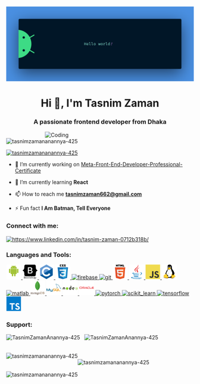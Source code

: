 ![MasterHead](https://raw.githubusercontent.com/ahmadhassan7/ahmadhassan7/master/resources/banner.png)
<h1 align="center">Hi 👋, I'm Tasnim Zaman</h1>
<h3 align="center">A passionate frontend developer from Dhaka</h3>
<img align="right" alt="Coding" width="400" src="https://www.google.com/imgres?imgurl=https%3A%2F%2Fcamo.githubusercontent.com%2F4aa77ea32aa4d7be626e833b160f3d8923c133cd32c34fefbdc43c8abfcff710%2F68747470733a2f2f63646e2e6472696262626c652e636f6d2f75736572732f323730343431342f73637265656e73686f74732f373436363930332f6d656469612f62303861623537363331366264343538326665663138396634373163643965352e676966&tbnid=tkD88475CNPNmM&vet=12ahUKEwia-cLFxf2BAxUK5jgGHZW8DO8QMygGegQIARBX..i&imgrefurl=https%3A%2F%2Fgithub.com%2Fsalakhas%2Fsalakhas&docid=wTUM6roKNfxDKM&w=800&h=600&q=animated%20gif%20female%20git%20profile%20picture&ved=2ahUKEwia-cLFxf2BAxUK5jgGHZW8DO8QMygGegQIARBX">

<p align="left"> <img src="https://komarev.com/ghpvc/?username=tasnimzamananannya-425&label=Profile%20views&color=0e75b6&style=flat" alt="tasnimzamananannya-425" /> </p>

<p align="left"> <a href="https://github.com/ryo-ma/github-profile-trophy"><img src="https://github-profile-trophy.vercel.app/?username=tasnimzamananannya-425" alt="tasnimzamananannya-425" /></a> </p>

- 🔭 I’m currently working on [Meta-Front-End-Developer-Professional-Certificate](https://github.com/TasnimZamanAnannya-425/Meta-Front-End-Developer-Professional-Certificate)

- 🌱 I’m currently learning **React**

- 📫 How to reach me **tasnimzaman662@gmail.com**

- ⚡ Fun fact **I Am Batman, Tell Everyone**

<h3 align="left">Connect with me:</h3>
<p align="left">
<a href="https://linkedin.com/in/https://www.linkedin.com/in/tasnim-zaman-0712b318b/" target="blank"><img align="center" src="https://raw.githubusercontent.com/rahuldkjain/github-profile-readme-generator/master/src/images/icons/Social/linked-in-alt.svg" alt="https://www.linkedin.com/in/tasnim-zaman-0712b318b/" height="30" width="40" /></a>
</p>

<h3 align="left">Languages and Tools:</h3>
<p align="left"> <a href="https://developer.android.com" target="_blank" rel="noreferrer"> <img src="https://raw.githubusercontent.com/devicons/devicon/master/icons/android/android-original-wordmark.svg" alt="android" width="40" height="40"/> </a> <a href="https://getbootstrap.com" target="_blank" rel="noreferrer"> <img src="https://raw.githubusercontent.com/devicons/devicon/master/icons/bootstrap/bootstrap-plain-wordmark.svg" alt="bootstrap" width="40" height="40"/> </a> <a href="https://www.cprogramming.com/" target="_blank" rel="noreferrer"> <img src="https://raw.githubusercontent.com/devicons/devicon/master/icons/c/c-original.svg" alt="c" width="40" height="40"/> </a> <a href="https://www.w3schools.com/css/" target="_blank" rel="noreferrer"> <img src="https://raw.githubusercontent.com/devicons/devicon/master/icons/css3/css3-original-wordmark.svg" alt="css3" width="40" height="40"/> </a> <a href="https://firebase.google.com/" target="_blank" rel="noreferrer"> <img src="https://www.vectorlogo.zone/logos/firebase/firebase-icon.svg" alt="firebase" width="40" height="40"/> </a> <a href="https://git-scm.com/" target="_blank" rel="noreferrer"> <img src="https://www.vectorlogo.zone/logos/git-scm/git-scm-icon.svg" alt="git" width="40" height="40"/> </a> <a href="https://www.w3.org/html/" target="_blank" rel="noreferrer"> <img src="https://raw.githubusercontent.com/devicons/devicon/master/icons/html5/html5-original-wordmark.svg" alt="html5" width="40" height="40"/> </a> <a href="https://www.java.com" target="_blank" rel="noreferrer"> <img src="https://raw.githubusercontent.com/devicons/devicon/master/icons/java/java-original.svg" alt="java" width="40" height="40"/> </a> <a href="https://developer.mozilla.org/en-US/docs/Web/JavaScript" target="_blank" rel="noreferrer"> <img src="https://raw.githubusercontent.com/devicons/devicon/master/icons/javascript/javascript-original.svg" alt="javascript" width="40" height="40"/> </a> <a href="https://www.linux.org/" target="_blank" rel="noreferrer"> <img src="https://raw.githubusercontent.com/devicons/devicon/master/icons/linux/linux-original.svg" alt="linux" width="40" height="40"/> </a> <a href="https://www.mathworks.com/" target="_blank" rel="noreferrer"> <img src="https://upload.wikimedia.org/wikipedia/commons/2/21/Matlab_Logo.png" alt="matlab" width="40" height="40"/> </a> <a href="https://www.mongodb.com/" target="_blank" rel="noreferrer"> <img src="https://raw.githubusercontent.com/devicons/devicon/master/icons/mongodb/mongodb-original-wordmark.svg" alt="mongodb" width="40" height="40"/> </a> <a href="https://www.mysql.com/" target="_blank" rel="noreferrer"> <img src="https://raw.githubusercontent.com/devicons/devicon/master/icons/mysql/mysql-original-wordmark.svg" alt="mysql" width="40" height="40"/> </a> <a href="https://nodejs.org" target="_blank" rel="noreferrer"> <img src="https://raw.githubusercontent.com/devicons/devicon/master/icons/nodejs/nodejs-original-wordmark.svg" alt="nodejs" width="40" height="40"/> </a> <a href="https://www.oracle.com/" target="_blank" rel="noreferrer"> <img src="https://raw.githubusercontent.com/devicons/devicon/master/icons/oracle/oracle-original.svg" alt="oracle" width="40" height="40"/> </a> <a href="https://pytorch.org/" target="_blank" rel="noreferrer"> <img src="https://www.vectorlogo.zone/logos/pytorch/pytorch-icon.svg" alt="pytorch" width="40" height="40"/> </a> <a href="https://scikit-learn.org/" target="_blank" rel="noreferrer"> <img src="https://upload.wikimedia.org/wikipedia/commons/0/05/Scikit_learn_logo_small.svg" alt="scikit_learn" width="40" height="40"/> </a> <a href="https://www.tensorflow.org" target="_blank" rel="noreferrer"> <img src="https://www.vectorlogo.zone/logos/tensorflow/tensorflow-icon.svg" alt="tensorflow" width="40" height="40"/> </a> <a href="https://www.typescriptlang.org/" target="_blank" rel="noreferrer"> <img src="https://raw.githubusercontent.com/devicons/devicon/master/icons/typescript/typescript-original.svg" alt="typescript" width="40" height="40"/> </a> </p>

<h3 align="left">Support:</h3>
<p><a href="https://www.buymeacoffee.com/TasnimZamanAnannya-425"> <img align="left" src="https://cdn.buymeacoffee.com/buttons/v2/default-yellow.png" height="50" width="210" alt="TasnimZamanAnannya-425" /></a><a href="https://ko-fi.com/TasnimZamanAnannya-425"> <img align="left" src="https://cdn.ko-fi.com/cdn/kofi3.png?v=3" height="50" width="210" alt="TasnimZamanAnannya-425" /></a></p><br><br>

<p><img align="left" src="https://github-readme-stats.vercel.app/api/top-langs?username=tasnimzamananannya-425&show_icons=true&locale=en&layout=compact" alt="tasnimzamananannya-425" /></p>

<p>&nbsp;<img align="center" src="https://github-readme-stats.vercel.app/api?username=tasnimzamananannya-425&show_icons=true&locale=en" alt="tasnimzamananannya-425" /></p>

<p><img align="center" src="https://github-readme-streak-stats.herokuapp.com/?user=tasnimzamananannya-425&" alt="tasnimzamananannya-425" /></p>
